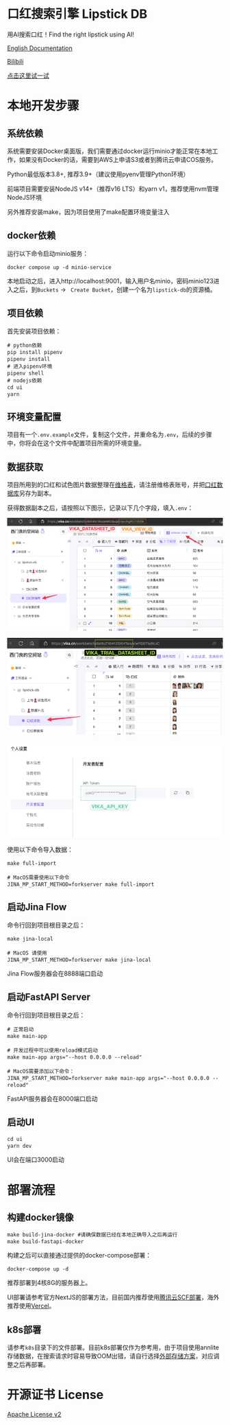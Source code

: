 # 口红搜索引擎 Lipstick DB

用AI搜索口红！Find the right lipstick using AI!

[English Documentation](./README_en.md)

[Bilibili](https://www.bilibili.com/video/BV1tT41137UT)

[点击这里试一试](https://lipstick-db.senses.chat/)

# 本地开发步骤

## 系统依赖

系统需要安装Docker桌面版，我们需要通过docker运行minio才能正常在本地工作，如果没有Docker的话，需要到AWS上申请S3或者到腾讯云申请COS服务。

Python最低版本3.8+, 推荐3.9+（建议使用pyenv管理Python环境）

前端项目需要安装NodeJS v14+（推荐v16 LTS）和yarn v1，推荐使用nvm管理NodeJS环境

另外推荐安装make，因为项目使用了make配置环境变量注入

## docker依赖

运行以下命令启动minio服务：

```
docker compose up -d minio-service
```

本地启动之后，进入http://localhost:9001，输入用户名minio，密码minio123进入之后，到`Buckets` -> ` Create Bucket`，创建一个名为`lipstick-db`的资源桶。

## 项目依赖

首先安装项目依赖：

```shell
# python依赖
pip install pipenv
pipenv install
# 进入pipenv环境
pipenv shell
# nodejs依赖
cd ui
yarn
```

## 环境变量配置

项目有一个`.env.example`文件，复制这个文件，并重命名为`.env`，后续的步骤中，你将会在这个文件中配置项目所需的环境变量。

## 数据获取

项目所用到的口红和试色图片数据整理在[维格表](vika.cn)，请注册维格表账号，并把[口红数据库](https://vika.cn/share/shrJ5LfM3jqHj0ooaoCbL)另存为副本。

获得数据副本之后，请按照以下图示，记录以下几个字段，填入`.env`：

![vika-setup](./assets/vika-setup.png)

![vika-setup2](./assets/vika-setup2.png)

![vika-setup3](./assets/vika-setup3.png)

使用以下命令导入数据：

```shell
make full-import

# MacOS需要使用以下命令
JINA_MP_START_METHOD=forkserver make full-import
```

## 启动Jina Flow

命令行回到项目根目录之后：

```shell
make jina-local

# MacOS 请使用
JINA_MP_START_METHOD=forkserver make jina-local
```

Jina Flow服务器会在8888端口启动

## 启动FastAPI Server

命令行回到项目根目录之后：

```shell
# 正常启动
make main-app

# 开发过程中可以使用reload模式启动
make main-app args="--host 0.0.0.0 --reload"

# MacOS需要添加以下命令：
JINA_MP_START_METHOD=forkserver make main-app args="--host 0.0.0.0 --reload"
```

FastAPI服务器会在8000端口启动

## 启动UI

```shell
cd ui
yarn dev
```

UI会在端口3000启动

# 部署流程

## 构建docker镜像

```shell
make build-jina-docker #请确保数据已经在本地正确导入之后再运行
make build-fastapi-docker
```

构建之后可以直接通过提供的docker-compose部署：

```shell
docker-compose up -d
```

推荐部署到4核8G的服务器上。

UI部署请参考官方NextJS的部署方法，目前国内推荐使用[腾讯云SCF部署](https://cloud.tencent.com/document/product/1229/59270)，海外推荐使用[Vercel](https://vercel.com/guides/deploying-nextjs-with-vercel)。

## k8s部署

请参考`k8s`目录下的文件部署。目前k8s部署仅作为参考用，由于项目使用annlite存储数据，在搜索请求时容易导致OOM出错，请自行选择[外部存储方案](https://docarray.jina.ai/advanced/document-store/benchmark/)，对应调整之后再部署。

# 开源证书 License

[Apache License v2](./LICENSE)
